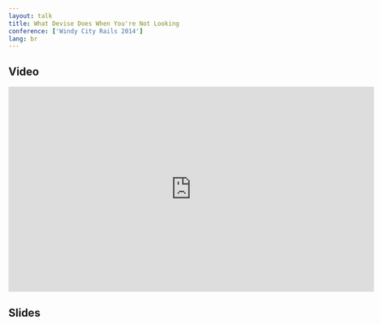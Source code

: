 ```yaml
---
layout: talk
title: What Devise Does When You're Not Looking
conference: ['Windy City Rails 2014']
lang: br
---
```


## Video

<iframe src="https://player.vimeo.com/video/106758937" width="720" height="404" frameborder="0" webkitallowfullscreen mozallowfullscreen allowfullscreen></iframe>

## Slides

<script async class="speakerdeck-embed" data-id="0b7de1801d79013278dc06e915146373" data-ratio="1.77777777777778" src="//speakerdeck.com/assets/embed.js"></script>
